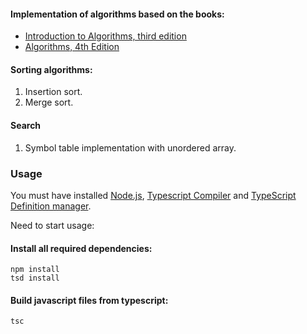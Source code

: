 #### Implementation of algorithms based on the books: 
- [Introduction to Algorithms, third edition](http://mitpress.mit.edu/books/introduction-algorithms)
- [Algorithms, 4th Edition](http://algs4.cs.princeton.edu/home/)

#### Sorting algorithms:
1. Insertion sort.
2. Merge sort.

#### Search
1. Symbol table implementation with unordered array.

### Usage
You must have installed [Node.js]( https://nodejs.org/ ), [Typescript Compiler]( http://www.typescriptlang.org/ ) and [TypeScript Definition manager]( http://definitelytyped.org/tsd/ ).

Need to start usage:
#### Install all required dependencies:
```shell
npm install
tsd install
```

#### Build javascript files from typescript:
```shell
tsc
```

